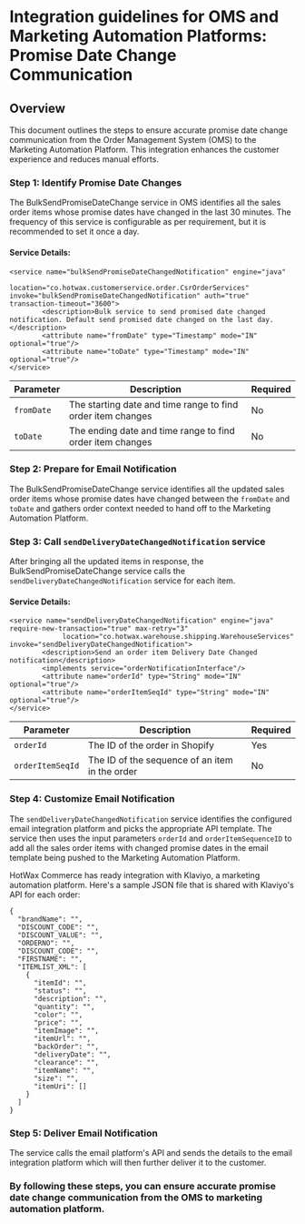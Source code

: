 # Integration guidelines for OMS and Marketing Automation Platforms: Promise Date Change Communication 


## Overview
This document outlines the steps to ensure accurate promise date change communication from the Order Management System (OMS) to the Marketing Automation Platform. This integration enhances the customer experience and reduces manual efforts.

### Step 1: Identify Promise Date Changes

The BulkSendPromiseDateChange service in OMS identifies all the sales order items whose promise dates have changed in the last 30 minutes. The frequency of this service is configurable as per requirement, but it is recommended to set it once a day.

#### Service Details:
```
<service name="bulkSendPromiseDateChangedNotification" engine="java"
             location="co.hotwax.customerservice.order.CsrOrderServices" invoke="bulkSendPromiseDateChangedNotification" auth="true" transaction-timeout="3600">
        <description>Bulk service to send promised date changed notification. Default send promised date changed on the last day.</description>
        <attribute name="fromDate" type="Timestamp" mode="IN" optional="true"/>
        <attribute name="toDate" type="Timestamp" mode="IN" optional="true"/>
</service>
```
| Parameter | Description | Required |
|-----------|-------------|----------|
| `fromDate` | The starting date and time range to find order item changes | No |
| `toDate` | The ending date and time range to find order item changes| No |

### Step 2: Prepare for Email Notification

The BulkSendPromiseDateChange service identifies all the updated sales order items whose promise dates have changed between the `fromDate` and `toDate` and gathers order context needed to hand off to the Marketing Automation Platform. 

### Step 3: Call `sendDeliveryDateChangedNotification` service
After bringing all the updated items in response, the BulkSendPromiseDateChange service calls the `sendDeliveryDateChangedNotification` service for each item.

#### Service Details:
```
<service name="sendDeliveryDateChangedNotification" engine="java" require-new-transaction="true" max-retry="3"
             location="co.hotwax.warehouse.shipping.WarehouseServices" invoke="sendDeliveryDateChangedNotification">
        <description>Send an order item Delivery Date Changed notification</description>
        <implements service="orderNotificationInterface"/>
        <attribute name="orderId" type="String" mode="IN" optional="true"/>
        <attribute name="orderItemSeqId" type="String" mode="IN" optional="true"/>
</service>
```
| Parameter | Description | Required |
|-----------|-------------|----------|
| `orderId` | The ID of the order in Shopify | Yes |
| `orderItemSeqId` | The ID of the sequence of an item in the order | No |

### Step 4: Customize Email Notification

The `sendDeliveryDateChangedNotification` service identifies the configured email integration platform and picks the appropriate API template. The service then uses the input parameters  `orderId` and `orderItemSequenceID` to add all the sales order items with changed promise dates in the email template being pushed to the Marketing Automation Platform.

HotWax Commerce has ready integration with Klaviyo, a marketing automation platform. Here's a sample JSON file that is shared with Klaviyo's API for each order:
```
{
  "brandName": "",
  "DISCOUNT_CODE": "",
  "DISCOUNT_VALUE": "",
  "ORDERNO": "",
  "DISCOUNT_CODE": "",
  "FIRSTNAME": "",
  "ITEMLIST_XML": [
    {
      "itemId": "",
      "status": "",
      "description": "",
      "quantity": "",
      "color": "",
      "price": "",
      "itemImage": "",
      "itemUrl": "",
      "backOrder": "",
      "deliveryDate": "",
      "clearance": "",
      "itemName": "",
      "size": "",
      "itemUri": []
    }
  ]
}
```

### Step 5: Deliver Email Notification

The service calls the email platform's API and sends the details to the email integration platform which will then further deliver it to the customer.

### By following these steps, you can ensure accurate promise date change communication from the OMS to marketing automation platform.
